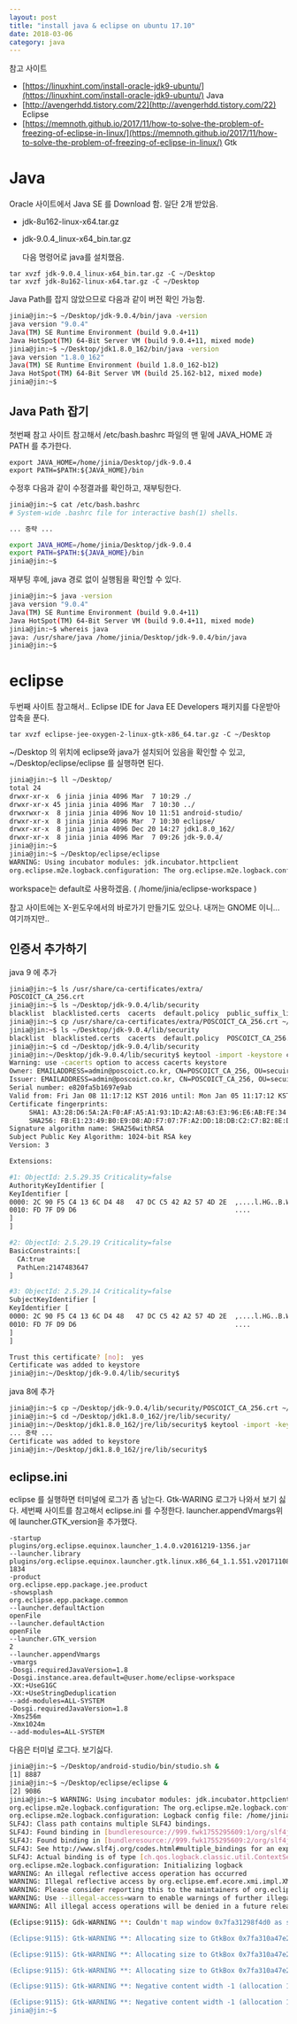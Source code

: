 ```yaml
---
layout: post
title: "install java & eclipse on ubuntu 17.10"
date: 2018-03-06
category: java
---
```


참고 사이트 

 * [https://linuxhint.com/install-oracle-jdk9-ubuntu/](https://linuxhint.com/install-oracle-jdk9-ubuntu/) Java
 * [http://avengerhdd.tistory.com/22](http://avengerhdd.tistory.com/22) Eclipse
 * [https://memnoth.github.io/2017/11/how-to-solve-the-problem-of-freezing-of-eclipse-in-linux/](https://memnoth.github.io/2017/11/how-to-solve-the-problem-of-freezing-of-eclipse-in-linux/) Gtk

# Java

Oracle 사이트에서 Java SE 를 Download 함. 일단 2개 받았음. 

* jdk-8u162-linux-x64.tar.gz
* jdk-9.0.4_linux-x64_bin.tar.gz

  다음 명령어로 java를 설치했음. 
```
tar xvzf jdk-9.0.4_linux-x64_bin.tar.gz -C ~/Desktop
tar xvzf jdk-8u162-linux-x64.tar.gz -C ~/Desktop
```
  Java Path를 잡지 않았으므로 다음과 같이 버전 확인 가능함. 
```bash
jinia@jin:~$ ~/Desktop/jdk-9.0.4/bin/java -version
java version "9.0.4"
Java(TM) SE Runtime Environment (build 9.0.4+11)
Java HotSpot(TM) 64-Bit Server VM (build 9.0.4+11, mixed mode)
jinia@jin:~$ ~/Desktop/jdk1.8.0_162/bin/java -version
java version "1.8.0_162"
Java(TM) SE Runtime Environment (build 1.8.0_162-b12)
Java HotSpot(TM) 64-Bit Server VM (build 25.162-b12, mixed mode)
jinia@jin:~$ 
```

## Java Path 잡기

첫번째 참고 사이트 참고해서 /etc/bash.bashrc 파일의 맨 밑에 JAVA_HOME 과 PATH 를 추가한다. 

```
export JAVA_HOME=/home/jinia/Desktop/jdk-9.0.4
export PATH=$PATH:${JAVA_HOME}/bin
```

수정후 다음과 같이 수정결과를 확인하고, 재부팅한다. 

```bash
jinia@jin:~$ cat /etc/bash.bashrc 
# System-wide .bashrc file for interactive bash(1) shells.

... 중략 ...

export JAVA_HOME=/home/jinia/Desktop/jdk-9.0.4
export PATH=$PATH:${JAVA_HOME}/bin
jinia@jin:~$ 
```

재부팅 후에, java 경로 없이 실행됨을 확인할 수 있다. 

```bash
jinia@jin:~$ java -version
java version "9.0.4"
Java(TM) SE Runtime Environment (build 9.0.4+11)
Java HotSpot(TM) 64-Bit Server VM (build 9.0.4+11, mixed mode)
jinia@jin:~$ whereis java
java: /usr/share/java /home/jinia/Desktop/jdk-9.0.4/bin/java
jinia@jin:~$ 
```

# eclipse

두번째 사이트 참고해서.. Eclipse IDE for Java EE Developers 패키지를 다운받아 압축을 푼다. 

```
tar xvzf eclipse-jee-oxygen-2-linux-gtk-x86_64.tar.gz -C ~/Desktop
```

~/Desktop 의 위치에 eclipse와 java가 설치되어 있음을 확인할 수 있고, 
~/Desktop/eclipse/eclipse 를 실행하면 된다. 

```bash
jinia@jin:~$ ll ~/Desktop/
total 24
drwxr-xr-x  6 jinia jinia 4096 Mar  7 10:29 ./
drwxr-xr-x 45 jinia jinia 4096 Mar  7 10:30 ../
drwxrwxr-x  8 jinia jinia 4096 Nov 10 11:51 android-studio/
drwxr-xr-x  8 jinia jinia 4096 Mar  7 10:30 eclipse/
drwxr-xr-x  8 jinia jinia 4096 Dec 20 14:27 jdk1.8.0_162/
drwxr-xr-x  8 jinia jinia 4096 Mar  7 09:26 jdk-9.0.4/
jinia@jin:~$ 
jinia@jin:~$ ~/Desktop/eclipse/eclipse 
WARNING: Using incubator modules: jdk.incubator.httpclient
org.eclipse.m2e.logback.configuration: The org.eclipse.m2e.logback.configuration bundle was activated before the state location was initialized.  Will retry after the state location is initialized.

```

workspace는 default로 사용하겠음. ( /home/jinia/eclipse-workspace ) 

참고 사이트에는 X-윈도우에서의 바로가기 만들기도 있으나. 내꺼는 GNOME 이니... 여기까지만.. 


## 인증서 추가하기

java 9 에 추가 

```bash
jinia@jin:~$ ls /usr/share/ca-certificates/extra/
POSCOICT_CA_256.crt
jinia@jin:~$ ls ~/Desktop/jdk-9.0.4/lib/security
blacklist  blacklisted.certs  cacerts  default.policy  public_suffix_list.dat  trusted.libraries
jinia@jin:~$ cp /usr/share/ca-certificates/extra/POSCOICT_CA_256.crt ~/Desktop/jdk-9.0.4/lib/security/
jinia@jin:~$ ls ~/Desktop/jdk-9.0.4/lib/security
blacklist  blacklisted.certs  cacerts  default.policy  POSCOICT_CA_256.crt  public_suffix_list.dat  trusted.libraries
jinia@jin:~$ cd ~/Desktop/jdk-9.0.4/lib/security
jinia@jin:~/Desktop/jdk-9.0.4/lib/security$ keytool -import -keystore cacerts -storepass changeit -file POSCOICT_CA_256.crt -alias poscoict
Warning: use -cacerts option to access cacerts keystore
Owner: EMAILADDRESS=admin@poscoict.co.kr, CN=POSCOICT_CA_256, OU=secuirty, O=POSCOICT_CA_256, L=SEOUL, ST=CA, C=KR
Issuer: EMAILADDRESS=admin@poscoict.co.kr, CN=POSCOICT_CA_256, OU=secuirty, O=POSCOICT_CA_256, L=SEOUL, ST=CA, C=KR
Serial number: e820fa5b1697e9ab
Valid from: Fri Jan 08 11:17:12 KST 2016 until: Mon Jan 05 11:17:12 KST 2026
Certificate fingerprints:
	 SHA1: A3:28:D6:5A:2A:F0:AF:A5:A1:93:1D:A2:A8:63:E3:96:E6:AB:FE:34
	 SHA256: FB:E1:23:49:B0:E9:D8:AD:F7:07:7F:A2:DD:18:DB:C2:C7:B2:8E:D9:03:E4:1B:AB:23:B0:57:BE:DA:98:89:9A
Signature algorithm name: SHA256withRSA
Subject Public Key Algorithm: 1024-bit RSA key
Version: 3

Extensions: 

#1: ObjectId: 2.5.29.35 Criticality=false
AuthorityKeyIdentifier [
KeyIdentifier [
0000: 2C 90 F5 C4 13 6C D4 48   47 DC C5 42 A2 57 4D 2E  ,....l.HG..B.WM.
0010: FD 7F D9 D6                                        ....
]
]

#2: ObjectId: 2.5.29.19 Criticality=false
BasicConstraints:[
  CA:true
  PathLen:2147483647
]

#3: ObjectId: 2.5.29.14 Criticality=false
SubjectKeyIdentifier [
KeyIdentifier [
0000: 2C 90 F5 C4 13 6C D4 48   47 DC C5 42 A2 57 4D 2E  ,....l.HG..B.WM.
0010: FD 7F D9 D6                                        ....
]
]

Trust this certificate? [no]:  yes
Certificate was added to keystore
jinia@jin:~/Desktop/jdk-9.0.4/lib/security$ 
```


java 8에 추가

```bash
jinia@jin:~$ cp ~/Desktop/jdk-9.0.4/lib/security/POSCOICT_CA_256.crt ~/Desktop/jdk1.8.0_162/jre/lib/security/
jinia@jin:~$ cd ~/Desktop/jdk1.8.0_162/jre/lib/security/
jinia@jin:~/Desktop/jdk1.8.0_162/jre/lib/security$ keytool -import -keystore cacerts -storepass changeit -file POSCOICT_CA_256.crt -alias poscoict
... 중략 ...
Certificate was added to keystore
jinia@jin:~/Desktop/jdk1.8.0_162/jre/lib/security$ 
```

## eclipse.ini 

eclipse 를 실행하면 터미널에 로그가 좀 남는다. Gtk-WARING 로그가 나와서 보기 싫다. 
세번째 사이트를 참고해서 eclipse.ini 를 수정한다. launcher.appendVmargs위에 launcher.GTK_version을 추가했다. 

```
-startup
plugins/org.eclipse.equinox.launcher_1.4.0.v20161219-1356.jar
--launcher.library
plugins/org.eclipse.equinox.launcher.gtk.linux.x86_64_1.1.551.v20171108-1834
-product
org.eclipse.epp.package.jee.product
-showsplash
org.eclipse.epp.package.common
--launcher.defaultAction
openFile
--launcher.defaultAction
openFile
--launcher.GTK_version
2
--launcher.appendVmargs
-vmargs
-Dosgi.requiredJavaVersion=1.8
-Dosgi.instance.area.default=@user.home/eclipse-workspace
-XX:+UseG1GC
-XX:+UseStringDeduplication
--add-modules=ALL-SYSTEM
-Dosgi.requiredJavaVersion=1.8
-Xms256m
-Xmx1024m
--add-modules=ALL-SYSTEM
```

다음은 터미널 로그다. 보기싫다. 

```bash
jinia@jin:~$ ~/Desktop/android-studio/bin/studio.sh &
[1] 8887
jinia@jin:~$ ~/Desktop/eclipse/eclipse &
[2] 9086
jinia@jin:~$ WARNING: Using incubator modules: jdk.incubator.httpclient
org.eclipse.m2e.logback.configuration: The org.eclipse.m2e.logback.configuration bundle was activated before the state location was initialized.  Will retry after the state location is initialized.
org.eclipse.m2e.logback.configuration: Logback config file: /home/jinia/Documents/eclipse-workspace/.metadata/.plugins/org.eclipse.m2e.logback.configuration/logback.1.8.2.20171007-0217.xml
SLF4J: Class path contains multiple SLF4J bindings.
SLF4J: Found binding in [bundleresource://999.fwk1755295609:1/org/slf4j/impl/StaticLoggerBinder.class]
SLF4J: Found binding in [bundleresource://999.fwk1755295609:2/org/slf4j/impl/StaticLoggerBinder.class]
SLF4J: See http://www.slf4j.org/codes.html#multiple_bindings for an explanation.
SLF4J: Actual binding is of type [ch.qos.logback.classic.util.ContextSelectorStaticBinder]
org.eclipse.m2e.logback.configuration: Initializing logback
WARNING: An illegal reflective access operation has occurred
WARNING: Illegal reflective access by org.eclipse.emf.ecore.xmi.impl.XMLHandler (file:/home/jinia/Desktop/eclipse/plugins/org.eclipse.emf.ecore.xmi_2.13.0.v20170609-0707.jar) to method com.sun.org.apache.xerces.internal.parsers.AbstractSAXParser$LocatorProxy.getEncoding()
WARNING: Please consider reporting this to the maintainers of org.eclipse.emf.ecore.xmi.impl.XMLHandler
WARNING: Use --illegal-access=warn to enable warnings of further illegal reflective access operations
WARNING: All illegal access operations will be denied in a future release

(Eclipse:9115): Gdk-WARNING **: Couldn't map window 0x7fa31298f4d0 as subsurface because its parent is not mapped.

(Eclipse:9115): Gtk-WARNING **: Allocating size to GtkBox 0x7fa310a47e20 without calling gtk_widget_get_preferred_width/height(). How does the code know the size to allocate?

(Eclipse:9115): Gtk-WARNING **: Allocating size to GtkBox 0x7fa310a47e20 without calling gtk_widget_get_preferred_width/height(). How does the code know the size to allocate?

(Eclipse:9115): Gtk-WARNING **: Allocating size to GtkBox 0x7fa310a47e20 without calling gtk_widget_get_preferred_width/height(). How does the code know the size to allocate?

(Eclipse:9115): Gtk-WARNING **: Negative content width -1 (allocation 1, extents 1x1) while allocating gadget (node trough, owner GtkProgressBar)

(Eclipse:9115): Gtk-WARNING **: Negative content width -1 (allocation 1, extents 1x1) while allocating gadget (node trough, owner GtkProgressBar)
jinia@jin:~$ 
```